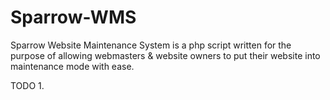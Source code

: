 # Sparrow-WMS
Sparrow Website Maintenance System is a php script written for the purpose of allowing webmasters &amp; website owners to put their website into maintenance mode with ease.

TODO
1. 
